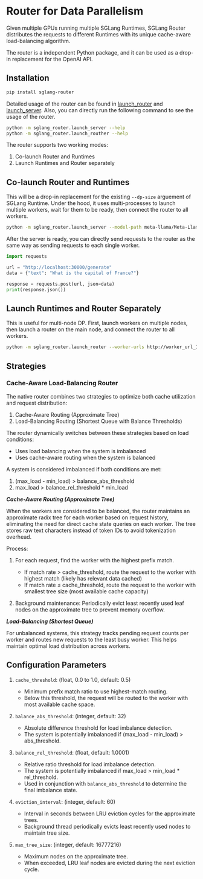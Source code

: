 # Router for Data Parallelism

Given multiple GPUs running multiple SGLang Runtimes, SGLang Router distributes the requests to different Runtimes with its unique cache-aware load-balancing algorithm.

The router is a independent Python package, and it can be used as a drop-in replacement for the OpenAI API.

## Installation

```bash
pip install sglang-router
```

Detailed usage of the router can be found in [launch_router](https://github.com/sgl-project/sglang/blob/main/rust/py_src/sglang_router/launch_router.py) and [launch_server](https://github.com/sgl-project/sglang/blob/main/rust/py_src/sglang/launch_server.py). Also, you can directly run the following command to see the usage of the router.

```bash
python -m sglang_router.launch_server --help
python -m sglang_router.launch_routher --help
```

The router supports two working modes:

1. Co-launch Router and Runtimes
2. Launch Runtimes and Router separately

## Co-launch Router and Runtimes

This will be a drop-in replacement for the existing `--dp-size` arguement of SGLang Runtime. Under the hood, it uses multi-processes to launch multiple workers, wait for them to be ready, then connect the router to all workers.

```bash
python -m sglang_router.launch_server --model-path meta-llama/Meta-Llama-3.1-8B-Instruct --dp-size 1
```

After the server is ready, you can directly send requests to the router as the same way as sending requests to each single worker.

```python
import requests

url = "http://localhost:30000/generate"
data = {"text": "What is the capital of France?"}

response = requests.post(url, json=data)
print(response.json())
```

## Launch Runtimes and Router Separately

This is useful for multi-node DP. First, launch workers on multiple nodes, then launch a router on the main node, and connect the router to all workers.

```bash
python -m sglang_router.launch_router --worker-urls http://worker_url_1 http://worker_url_2
```

## Strategies

### Cache-Aware Load-Balancing Router

The native router combines two strategies to optimize both cache utilization and request distribution:

1. Cache-Aware Routing (Approximate Tree)
2. Load-Balancing Routing (Shortest Queue with Balance Thresholds)

The router dynamically switches between these strategies based on load conditions:

- Uses load balancing when the system is imbalanced
- Uses cache-aware routing when the system is balanced

A system is considered imbalanced if both conditions are met:

1. (max_load - min_load) > balance_abs_threshold
2. max_load > balance_rel_threshold * min_load

***Cache-Aware Routing (Approximate Tree)***

When the workers are considered to be balanced, the router maintains an approximate radix tree for each worker based on request history, eliminating the need for direct cache state queries on each worker. The tree stores raw text characters instead of token IDs to avoid tokenization overhead.

Process:

1. For each request, find the worker with the highest prefix match.

   - If match rate > cache_threshold, route the request to the worker with highest match (likely has relevant data cached)
   - If match rate ≤ cache_threshold, route the request to the worker with smallest tree size (most available cache capacity)

2. Background maintenance: Periodically evict least recently used leaf nodes on the approximate tree to prevent memory overflow.

***Load-Balancing (Shortest Queue)***

For unbalanced systems, this strategy tracks pending request counts per worker and routes new requests to the least busy worker. This helps maintain optimal load distribution across workers.

## Configuration Parameters

1. `cache_threshold`: (float, 0.0 to 1.0, default: 0.5)
   - Minimum prefix match ratio to use highest-match routing.
   - Below this threshold, the request will be routed to the worker with most available cache space.

2. `balance_abs_threshold`: (integer, default: 32)
   - Absolute difference threshold for load imbalance detection.
   - The system is potentially imbalanced if (max_load - min_load) > abs_threshold.

3. `balance_rel_threshold`: (float, default: 1.0001)
   - Relative ratio threshold for load imbalance detection.
   - The system is potentially imbalanced if max_load > min_load * rel_threshold.
   - Used in conjunction with `balance_abs_threshold` to determine the final imbalance state.

4. `eviction_interval`: (integer, default: 60)
   - Interval in seconds between LRU eviction cycles for the approximate trees.
   - Background thread periodically evicts least recently used nodes to maintain tree size.

5. `max_tree_size`: (integer, default: 16777216)
   - Maximum nodes on the approximate tree.
   - When exceeded, LRU leaf nodes are evicted during the next eviction cycle.